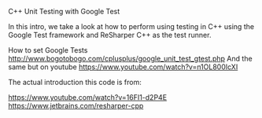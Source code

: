C++ Unit Testing with Google Test 

In this intro, we take a look at how to perform using testing in
C++ using the Google Test framework and ReSharper C++ as the test runner. 


How to set Google Tests
http://www.bogotobogo.com/cplusplus/google_unit_test_gtest.php
And the same but on youtube
https://www.youtube.com/watch?v=n1OL800IcXI

The actual introduction this code is from:

https://www.youtube.com/watch?v=16FI1-d2P4E
https://www.jetbrains.com/resharper-cpp





